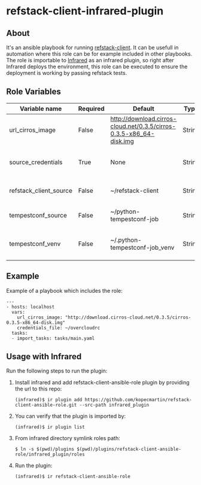 # refstack-client-infrared-plugin

## About
It's an ansible playbook for running [refstack-client](https://github.com/openstack/refstack-client).
It can be usefull in automation where this role can be for example included in other playbooks.
The role is importable to [Infrared](https://github.com/redhat-openstack/infrared.git) as an infrared
plugin, so right after Infrared deploys the environment, this role can be executed to ensure the
deployment is working by passing refstack tests.

## Role Variables

| Variable name          | Required | Default                                                             | Type    | Description                                                          |
|------------------------|----------|---------------------------------------------------------------------|---------|----------------------------------------------------------------------|
| url_cirros_image       | False    | http://download.cirros-cloud.net/0.3.5/cirros-0.3.5-x86_64-disk.img | String  | Path or link to cirros image                                         |
| source_credentials     | True     | None                                                                | String  | File or command to be sourced: keystonerc_admin/openrc admin admin   |
| refstack_client_source | False    | ~/refstack-client                                                   | String  | Destination where refstack-client will be cloned                     |
| tempestconf_source     | False    | ~/python-tempestconf-job                                            | String  | Destination where python-tempestconf will be cloned                  |
| tempestconf_venv       | False    | ~/.python-tempestconf-job_venv                                      | String  | Destination of virtualenv where python-tempestconf will be installed |

## Example
Example of a playbook which includes the role:
```
---
- hosts: localhost
  vars:
    url_cirros_image: "http://download.cirros-cloud.net/0.3.5/cirros-0.3.5-x86_64-disk.img"
    credentials_file: ~/overcloudrc
  tasks:
  - import_tasks: tasks/main.yaml
```

## Usage with Infrared

Run the following steps to run the plugin:
1. Install infrared and add refstack-client-ansible-role plugin by providing the url to this repo:
    ```
    (infrared)$ ir plugin add https://github.com/kopecmartin/refstack-client-ansible-role.git --src-path infrared_plugin
    ```
2. You can verify that the plugin is imported by:
    ```
    (infrared)$ ir plugin list
    ```
3. From infrared directory symlink roles path:
    ```
    $ ln -s $(pwd)/plugins $(pwd)/plugins/refstack-client-ansible-role/infrared_plugin/roles
    ```
4. Run the plugin:
    ```
    (infrared)$ ir refstack-client-ansible-role
    ```
